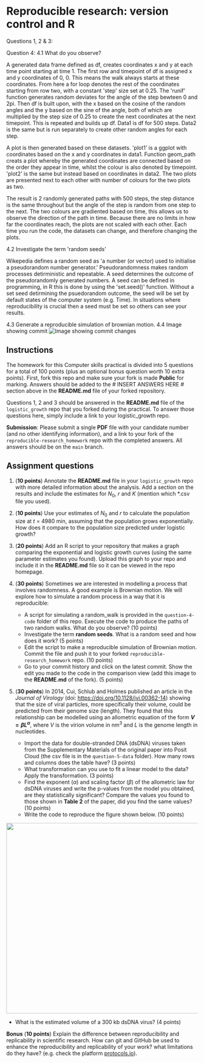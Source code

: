 # Reproducible research: version control and R

Questions 1, 2 & 3: 

Question 4:
4.1 What do you observe?

A generated data frame defined as df, creates coordinates x and y at each time point starting at time 1. The first row and timepoint of df is assigned x and y coordinates of 0, 0. This means the walk always starts at these coordinates. 
From here a for loop denotes the rest of the coordinates starting from row two, with a constant 'step' size set at 0.25. The 'runif' function generates random deviates for the angle of the step bewteen 0 and 2pi. Then df is built upon, with the x based on the cosine of the random angles and the y based on the sine of the angle, both of which are multiplied by the step size of 0.25 to create the next coordinates at the next timepoint. This is repeated and builds up df. Data1 is df for 500 steps. Data2 is the same but is run separately to create other random angles for each step.  

A plot is then generated based on these datasets. 'plot1' is a ggplot with coordinates based on the x and y coordinates in data1. Function geom_path creats a plot whereby the generated coordinates are connected based on the order they appear in time, whilst the colour is also denoted by timepoint. 'plot2' is the same but instead based on coordinates in data2. The two plots are presented next to each other with number of colours for the two plots as two. 

The result is 2 randomly generated paths with 500 steps, the step distance is the same throughout but the angle of the step is random from one step to the next. The two colours are gradiented based on time, this allows us to observe the direction of the path in time. Because there are no limits in how far the coordinates reach, the plots are not scaled with each other.
Each time you run the code, the datasets can change, and therefore changing the plots.

4.2 Investigate the term 'random seeds'

Wikepedia defines a random seed as 'a number (or vector) used to initialise a pseudorandom number generator.' Pseudorandomness makes random processes detirministic and repeatable. A seed determines the outcome of the pseudorandomly generated numbers. A seed can be defined in programming, in R this is done by using the 'set.seed()' function.
Without a set seed detirmining the psuedorandom outcome, the seed will be set by default states of the computer system (e.g. Time). In situations where reproducibility is crucial then a seed must be set so others can see your results.

4.3 Generate a reproducible simulation of brownian motion.
4.4 Image showing commit
![Image showing commit changes](https://github.com/karlaashman/reproducible-research_homework/blob/dev/question%204%20commit.jpg)


## Instructions

The homework for this Computer skills practical is divided into 5 questions for a total of 100 points (plus an optional bonus question worth 10 extra points). First, fork this repo and make sure your fork is made **Public** for marking. Answers should be added to the # INSERT ANSWERS HERE # section above in the **README.md** file of your forked repository.

Questions 1, 2 and 3 should be answered in the **README.md** file of the `logistic_growth` repo that you forked during the practical. To answer those questions here, simply include a link to your logistic_growth repo.

**Submission**: Please submit a single **PDF** file with your candidate number (and no other identifying information), and a link to your fork of the `reproducible-research_homework` repo with the completed answers. All answers should be on the `main` branch.

## Assignment questions 

1) (**10 points**) Annotate the **README.md** file in your `logistic_growth` repo with more detailed information about the analysis. Add a section on the results and include the estimates for $N_0$, $r$ and $K$ (mention which *.csv file you used).
   
2) (**10 points**) Use your estimates of $N_0$ and $r$ to calculate the population size at $t$ = 4980 min, assuming that the population grows exponentially. How does it compare to the population size predicted under logistic growth? 

3) (**20 points**) Add an R script to your repository that makes a graph comparing the exponential and logistic growth curves (using the same parameter estimates you found). Upload this graph to your repo and include it in the **README.md** file so it can be viewed in the repo homepage.
   
4) (**30 points**) Sometimes we are interested in modelling a process that involves randomness. A good example is Brownian motion. We will explore how to simulate a random process in a way that it is reproducible:

   - A script for simulating a random_walk is provided in the `question-4-code` folder of this repo. Execute the code to produce the paths of two random walks. What do you observe? (10 points)
   - Investigate the term **random seeds**. What is a random seed and how does it work? (5 points)
   - Edit the script to make a reproducible simulation of Brownian motion. Commit the file and push it to your forked `reproducible-research_homework` repo. (10 points)
   - Go to your commit history and click on the latest commit. Show the edit you made to the code in the comparison view (add this image to the **README.md** of the fork). (5 points)

5) (**30 points**) In 2014, Cui, Schlub and Holmes published an article in the *Journal of Virology* (doi: https://doi.org/10.1128/jvi.00362-14) showing that the size of viral particles, more specifically their volume, could be predicted from their genome size (length). They found that this relationship can be modelled using an allometric equation of the form **$`V = \beta L^{\alpha}`$**, where $`V`$ is the virion volume in nm<sup>3</sup> and $`L`$ is the genome length in nucleotides.

   - Import the data for double-stranded DNA (dsDNA) viruses taken from the Supplementary Materials of the original paper into Posit Cloud (the csv file is in the `question-5-data` folder). How many rows and columns does the table have? (3 points)
   - What transformation can you use to fit a linear model to the data? Apply the transformation. (3 points)
   - Find the exponent ($\alpha$) and scaling factor ($\beta$) of the allometric law for dsDNA viruses and write the p-values from the model you obtained, are they statistically significant? Compare the values you found to those shown in **Table 2** of the paper, did you find the same values? (10 points)
   - Write the code to reproduce the figure shown below. (10 points)

  <p align="center">
     <img src="https://github.com/josegabrielnb/reproducible-research_homework/blob/main/question-5-data/allometric_scaling.png" width="600" height="500">
  </p>

  - What is the estimated volume of a 300 kb dsDNA virus? (4 points)

**Bonus** (**10 points**) Explain the difference between reproducibility and replicability in scientific research. How can git and GitHub be used to enhance the reproducibility and replicability of your work? what limitations do they have? (e.g. check the platform [protocols.io](https://www.protocols.io/)).

